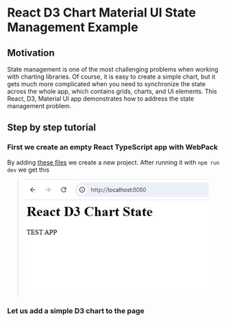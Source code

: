 # React D3 Chart Material UI State Management Example

## Motivation

State management is one of the most challenging problems when working with charting libraries. Of course, it is easy to create a simple chart, but it gets much more complicated when you need to synchronize the state across the whole app, which contains grids, charts, and UI elements. This React, D3, Material UI app demonstrates how to address the state management problem.

## Step by step tutorial

### First we create an empty React TypeScript app with WebPack

By adding [these files](https://github.com/klishevich/blog/commit/118b24cea3e1385211be3e5eed32d81599d59a9a) we create a new project.
After running it with `npm run dev` we get this

> ![New React App Image](img/img01.jpg)

### Let us add a simple D3 chart to the page

